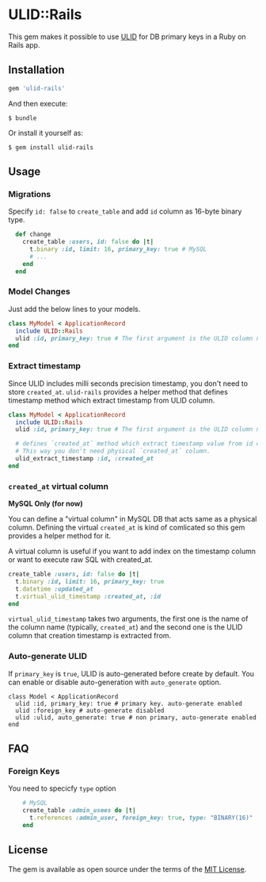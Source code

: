# ULID::Rails

This gem makes it possible to use [ULID](https://github.com/ulid/spec) for DB primary keys in a Ruby on Rails app.


## Installation


```ruby
gem 'ulid-rails'
```

And then execute:

    $ bundle

Or install it yourself as:

    $ gem install ulid-rails

## Usage

### Migrations

Specify `id: false` to `create_table` and add `id` column as 16-byte binary type.

```ruby
  def change
    create_table :users, id: false do |t|
      t.binary :id, limit: 16, primary_key: true # MySQL
      # ...
    end
  end
```


### Model Changes

Just add the below lines to your models.

```ruby
class MyModel < ApplicationRecord
  include ULID::Rails
  ulid :id, primary_key: true # The first argument is the ULID column name
end
```

### Extract timestamp

Since ULID includes milli seconds precision timestamp, you don't need to store `created_at`.
`ulid-rails` provides a helper method that defines timestamp method which extract timestamp from ULID column.

```ruby
class MyModel < ApplicationRecord
  include ULID::Rails
  ulid :id, primary_key: true # The first argument is the ULID column name

  # defines `created_at` method which extract timestamp value from id column.
  # This way you don't need physical `created_at` column.
  ulid_extract_timestamp :id, :created_at
end
```

### `created_at` virtual column

**MySQL Only (for now)**

You can define a "virtual column" in MySQL DB that acts same as a physical column.
Defining the virtual `created_at` is kind of comlicated so this gem provides a helper method for it.

A virtual column is useful if you want to add index on the timestamp column or want to execute raw SQL with created_at.

```ruby
create_table :users, id: false do |t|
  t.binary :id, limit: 16, primary_key: true
  t.datetime :updated_at
  t.virtual_ulid_timestamp :created_at, :id
end
```

`virtual_ulid_timestamp` takes two arguments, the first one is the name of the column name (typically, `created_at`) and the second one is the ULID column that creation timestamp is extracted from.

### Auto-generate ULID

If `primary_key` is `true`, ULID is auto-generated before create by default.
You can enable or disable auto-generation with `auto_generate` option.

```
class Model < ApplicationRecord
  ulid :id, primary_key: true # primary key. auto-generate enabled
  ulid :foreign_key # auto-generate disabled
  ulid :ulid, auto_generate: true # non primary, auto-generate enabled
end
```

## FAQ

### Foreign Keys

You need to specicfy `type` option

```ruby
    # MySQL
    create_table :admin_usees do |t|
      t.references :admin_user, foreign_key: true, type: "BINARY(16)"
    end
```

## License

The gem is available as open source under the terms of the [MIT License](https://opensource.org/licenses/MIT).
